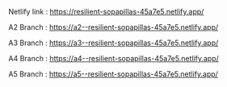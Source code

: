 Netlify link : https://resilient-sopapillas-45a7e5.netlify.app/

A2 Branch : https://a2--resilient-sopapillas-45a7e5.netlify.app/

A3 Branch : https://a3--resilient-sopapillas-45a7e5.netlify.app/

A4 Branch : https://a4--resilient-sopapillas-45a7e5.netlify.app/

A5 Branch : https://a5--resilient-sopapillas-45a7e5.netlify.app/